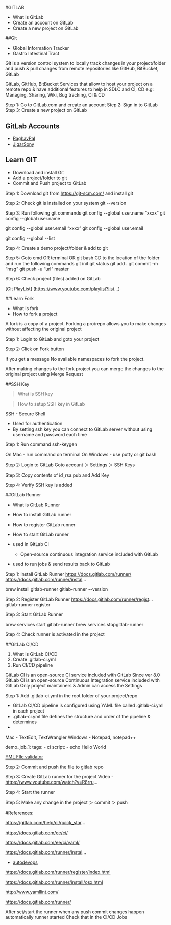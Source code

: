 #GITLAB

* What is GitLab
* Create an account on GitLab
* Create a new project on GitLab

##Git
* Global Information Tracker
* Gastro Intestinal Tract

Git is a version control system
to locally track changes in your project/folder and push & pull changes from remote repositories like GitHub, BitBucket, GitLab

GitLab, GitHub, BitBucket
Services that allow to host your project on a remote repo & have additional features to help in SDLC and CI, CD
e.g: Managing, Sharing, Wiki, Bug tracking, CI & CD

Step 1: Go to GitLab.com and create an account
Step 2: Sign in to GitLab
Step 3: Create a new project on GitLab

## GitLab Accounts
* [RaghavPal](https://gitlab.com/RaghavPal/)
* [JigarSony](https://gitlab.com/sonijigar94/)


## Learn GIT

* Download and install Git
* Add a project/folder to git
* Commit and Push project to GitLab

Step 1: Download git from https://git-scm.com/ and install git 

Step 2: Check git is installed on your system
   git --version

Step 3: Run following git commands
   git config --global user.name “xxxx”
   git config --global user.name

   git config --global user.email “xxxx”
   git config --global user.email

   git config --global --list

Step 4: Create a demo project/folder & add to git
   
Step 5: Goto cmd OR terminal OR git bash 
     CD to the location of the folder and run the following commands
   git init
   git status
   git add .
   git commit -m “msg”
   git push -u “url” master

Step 6: Check project (files) added on GitLab

[Git PlayList]
(https://www.youtube.com/playlist?list...)

##Learn Fork

* What is fork
* How to fork a project

A fork is a copy of a project.
Forking a pro/repo allows you to make changes without affecting the original project

Step 1: Login to GitLab and goto your project

Step 2: Click on Fork button

If you get a message
No available namespaces to fork the project.           

After making changes to the fork project you can merge the changes to the original project using Merge Request

##SSH Key


>What is SSH key

>How to setup SSH key in GitLab

SSH - Secure Shell

- Used for authentication
- By setting ssh key you can connect to GitLab server without using username and password each time

Step 1: Run command 
   ssh-keygen

On Mac - run command on terminal
On Windows - use putty or git bash

Step 2: Login to GitLab 
   Goto account ＞ Settings ＞ SSH Keys

Step 3: Copy contents of id_rsa.pub and Add Key

Step 4: Verify SSH key is added


##GitLab Runner

- What is GitLab Runner
- How to install GitLab runner
- How to register GitLab runner
- How to start GitLab runner

- used in GitLab CI
    - Open-source continuous integration service  included with GitLab
- used to run jobs & send results back to GitLab

Step 1: Install GitLab Runner
https://docs.gitlab.com/runner/
https://docs.gitlab.com/runner/instal...

brew install gitlab-runner
gitlab-runner --version

Step 2: Register GitLab Runner
https://docs.gitlab.com/runner/regist...
gitlab-runner register

Step 3: Start GitLab Runner

brew services start gitlab-runner
brew services stopgitlab-runner

Step 4: Check runner is activated in the project

##GitLab CI/CD

1. What is GitLab CI/CD
2. Create .gitlab-ci.yml
3. Run CI/CD pipeline

GitLab CI is an open-source CI service included with GitLab
Since ver 8.0
GitLab CI is an open-source Continuous Integration service included with GitLab
Only project maintainers & Admin can access the Settings

Step 1: Add .gitlab-ci.yml in the root folder of your project/repo

- GitLab CI/CD pipeline is configured using YAML file called .gitlab-ci.yml in each project
- .gitlab-ci.yml file defines the structure and order of the pipeline & determines
- 
Mac - TextEdit, TextWrangler
Windows - Notepad, notepad++

demo_job_1:
     tags:
       - ci
     script:
       - echo Hello World

[YML FIle validator](http://www.yamllint.com/)

Step 2: Commit and push the file to gitlab repo

Step 3: Create GitLab runner for the project
Video - https://www.youtube.com/watch?v=R8rru...

Step 4: Start the runner

Step 5: Make any change in the project  ＞ commit ＞ push

#References:

https://gitlab.com/help/ci/quick_star...

https://docs.gitlab.com/ee/ci/

https://docs.gitlab.com/ee/ci/yaml/

https://docs.gitlab.com/runner/instal...


* [autodevops](https://gitlab.com/help/topics/autodevops/index.md)

https://docs.gitlab.com/runner/register/index.html

https://docs.gitlab.com/runner/install/osx.html

http://www.yamllint.com/

https://docs.gitlab.com/runner/

After set/start the runner when any push commit changes happen automatically runner started 
Check that in the CI/CD Jobs

